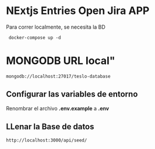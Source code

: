 # NExtjs Entries Open Jira APP
Para correr localmente, se necesita la BD

```
 docker-compose up -d
```

# MONGODB URL local"
```
mongodb://localhost:27017/teslo-database
```

## Configurar las variables de entorno
Renombrar el archivo __.env.example__ a __.env__

## LLenar la Base de datos 
```http://localhost:3000/api/seed/```